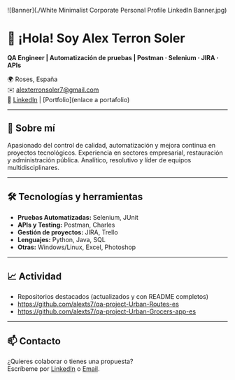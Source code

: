 ![Banner](./White Minimalist Corporate Personal Profile LinkedIn Banner.jpg)



# 👋 ¡Hola! Soy Alex Terron Soler

**QA Engineer | Automatización de pruebas | Postman · Selenium · JIRA · APIs**

🌍 Roses, España  
✉️ [alexterronsoler7@gmail.com](mailto:alexterronsoler7@gmail.com)  
🔗 [LinkedIn](https://www.linkedin.com/in/alex-terron-soler-5a33b0129/) | [Portfolio](enlace a portafolio)

---

## 🚀 Sobre mí

Apasionado del control de calidad, automatización y mejora continua en proyectos tecnológicos. Experiencia en sectores empresarial, restauración y administración pública. Analítico, resolutivo y líder de equipos multidisciplinares.

---

## 🛠️ Tecnologías y herramientas

- **Pruebas Automatizadas:** Selenium, JUnit
- **APIs y Testing:** Postman, Charles
- **Gestión de proyectos:** JIRA, Trello
- **Lenguajes:** Python, Java, SQL
- **Otras:** Windows/Linux, Excel, Photoshop

---

## 📈 Actividad

- Repositorios destacados (actualizados y con README completos)
- https://github.com/alexts7/qa-project-Urban-Routes-es
- https://github.com/alexts7/qa-project-Urban-Grocers-app-es

---

## 📫 Contacto

¿Quieres colaborar o tienes una propuesta?  
Escríbeme por [LinkedIn](https://www.linkedin.com/in/alex-terron-soler-5a33b0129/) o [Email](alexterronsoler7@gmail.com).

